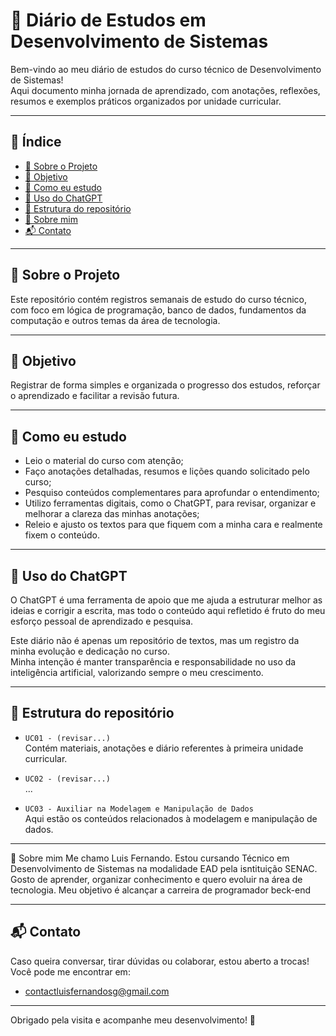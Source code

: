 # 📘 Diário de Estudos em Desenvolvimento de Sistemas

Bem-vindo ao meu diário de estudos do curso técnico de Desenvolvimento de Sistemas!  
Aqui documento minha jornada de aprendizado, com anotações, reflexões, resumos e exemplos práticos organizados por unidade curricular.

---

## 📑 Índice

- [📌 Sobre o Projeto](#-sobre-o-projeto)
- [🎯 Objetivo](#-objetivo)
- [🧠 Como eu estudo](#-como-eu-estudo)
- [🤖 Uso do ChatGPT](#-uso-do-chatgpt)
- [📂 Estrutura do repositório](#-estrutura-do-repositório)
- [👤 Sobre mim](#-sobre-mim)
- [📬 Contato](#-contato)

---

## 📌 Sobre o Projeto

Este repositório contém registros semanais de estudo do curso técnico, com foco em lógica de programação, banco de dados, fundamentos da computação e outros temas da área de tecnologia.

---

## 🎯 Objetivo

Registrar de forma simples e organizada o progresso dos estudos, reforçar o aprendizado e facilitar a revisão futura.

---

## 🧠 Como eu estudo

- Leio o material do curso com atenção;
- Faço anotações detalhadas, resumos e lições quando solicitado pelo curso;
- Pesquiso conteúdos complementares para aprofundar o entendimento;
- Utilizo ferramentas digitais, como o ChatGPT, para revisar, organizar e melhorar a clareza das minhas anotações;
- Releio e ajusto os textos para que fiquem com a minha cara e realmente fixem o conteúdo.

---

## 🤖 Uso do ChatGPT

O ChatGPT é uma ferramenta de apoio que me ajuda a estruturar melhor as ideias e corrigir a escrita, mas todo o conteúdo aqui refletido é fruto do meu esforço pessoal de aprendizado e pesquisa.

Este diário não é apenas um repositório de textos, mas um registro da minha evolução e dedicação no curso.  
Minha intenção é manter transparência e responsabilidade no uso da inteligência artificial, valorizando sempre o meu crescimento.

---

## 📂 Estrutura do repositório

- `UC01 - (revisar...)`  
  Contém materiais, anotações e diário referentes à primeira unidade curricular.

- `UC02 - (revisar...)`  
  ...

- `UC03 - Auxiliar na Modelagem e Manipulação de Dados`  
  Aqui estão os conteúdos relacionados à modelagem e manipulação de dados.

---

👤 Sobre mim
Me chamo Luis Fernando. Estou cursando Técnico em Desenvolvimento de Sistemas na modalidade EAD pela isntituição SENAC. Gosto de aprender, organizar conhecimento e quero evoluir na área de tecnologia.
Meu objetivo é alcançar a carreira de programador beck-end

---

## 📬 Contato

Caso queira conversar, tirar dúvidas ou colaborar, estou aberto a trocas!  
Você pode me encontrar em:  
- contactluisfernandosg@gmail.com

---

Obrigado pela visita e acompanhe meu desenvolvimento! 🚀
